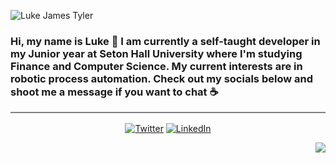 ![Luke James Tyler](https://i.imgur.com/pw4QIh9.png)
### Hi, my name is Luke 👋 I am currently a self-taught developer in my Junior year at Seton Hall University where I'm studying Finance and Computer Science. My current interests are in robotic process automation. Check out my socials below and shoot me a message if you want to chat ☕

<hr style="height:2px;border-width:0;color:gray;background-color:gray">
<p align="center" style="margin-top: 1rem;" >
	<a href="https://twitter.com/LukeJamesTyler"><img src="https://img.shields.io/twitter/follow/LukeJamesTyler?label=Twitter&style=social" alt="Twitter"></a>
	<a href="https://www.linkedin.com/in/luke-james-tyler/"><img src="https://img.shields.io/badge/LinkedIn--_.svg?style=social&logo=linkedin" alt="LinkedIn"></a>
</p>
<img align='right' src="https://github-readme-stats.vercel.app/api?username=lukejamestyler&show_icons=true&count_private=true">
<!--
**lukejamestyler/lukejamestyler** is a ✨ _special_ ✨ repository because its `README.md` (this file) appears on your GitHub profile.

Here are some ideas to get you started:

- 🔭 I’m currently working on ...
- 🌱 I’m currently learning ...
- 👯 I’m looking to collaborate on ...
- 🤔 I’m looking for help with ...
- 💬 Ask me about ...
- 📫 How to reach me: ...
- 😄 Pronouns: ...
- ⚡ Fun fact: ...
-->
